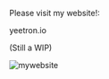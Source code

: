 Please visit my website!:

yeetron.io

(Still a WIP)

![mywebsite](https://github.com/ThomasCholak/Yeetron/assets/63080803/d09a7bed-2a35-4586-939f-66bfd2998fe9)
